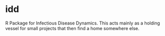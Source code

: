 # idd

R Package for Infectious Disease Dynamics. This acts mainly as a holding vessel for small projects that then find a home somewhere else.
